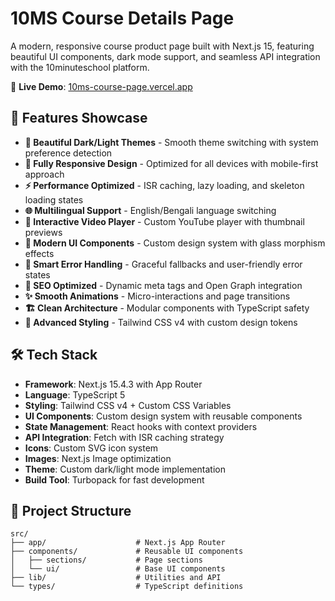 # 10MS Course Details Page

A modern, responsive course product page built with Next.js 15, featuring beautiful UI components, dark mode support, and seamless API integration with the 10minuteschool platform.

🔗 **Live Demo**: [10ms-course-page.vercel.app](https://10ms-course-page.vercel.app)

## 🎨 Features Showcase

- **🎨 Beautiful Dark/Light Themes** - Smooth theme switching with system preference detection
- **📱 Fully Responsive Design** - Optimized for all devices with mobile-first approach
- **⚡ Performance Optimized** - ISR caching, lazy loading, and skeleton loading states
- **🌐 Multilingual Support** - English/Bengali language switching
- **🎥 Interactive Video Player** - Custom YouTube player with thumbnail previews
- **💎 Modern UI Components** - Custom design system with glass morphism effects
- **🔄 Smart Error Handling** - Graceful fallbacks and user-friendly error states
- **🎯 SEO Optimized** - Dynamic meta tags and Open Graph integration
- **✨ Smooth Animations** - Micro-interactions and page transitions
- **🏗️ Clean Architecture** - Modular components with TypeScript safety
- **🎪 Advanced Styling** - Tailwind CSS v4 with custom design tokens

## 🛠️ Tech Stack

- **Framework**: Next.js 15.4.3 with App Router
- **Language**: TypeScript 5
- **Styling**: Tailwind CSS v4 + Custom CSS Variables
- **UI Components**: Custom design system with reusable components
- **State Management**: React hooks with context providers
- **API Integration**: Fetch with ISR caching strategy
- **Icons**: Custom SVG icon system
- **Images**: Next.js Image optimization
- **Theme**: Custom dark/light mode implementation
- **Build Tool**: Turbopack for fast development

## 📁 Project Structure

```
src/
├── app/                    # Next.js App Router
├── components/             # Reusable UI components
│   ├── sections/           # Page sections
│   └── ui/                 # Base UI components
├── lib/                    # Utilities and API
└── types/                  # TypeScript definitions
```
